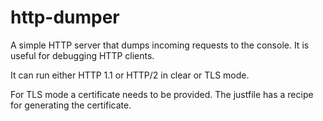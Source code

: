 # http-dumper

A simple HTTP server that dumps incoming requests to the console.
It is useful for debugging HTTP clients.

It can run either HTTP 1.1 or HTTP/2 in clear or TLS mode.

For TLS mode a certificate needs to be provided. The justfile
has a recipe for generating the certificate.


